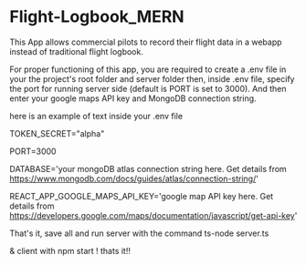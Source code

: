 ﻿# Flight-Logbook_MERN
 
This App allows commercial pilots to record their flight data in a webapp instead of traditional flight logbook.
 
For proper functioning of this app, you are required to create a .env file in your the project's root folder and server folder
then, inside .env file, specify the port for running server side (default is PORT is set to 3000). And then enter your google maps API key and MongoDB connection string.


here is an example of text inside your .env file 




TOKEN_SECRET="alpha"

PORT=3000

DATABASE='your mongoDB atlas connection string here. Get details from https://www.mongodb.com/docs/guides/atlas/connection-string/'

REACT_APP_GOOGLE_MAPS_API_KEY='google map API key here. Get details from https://developers.google.com/maps/documentation/javascript/get-api-key'



That's it, save all and run server with the command ts-node server.ts 

& client with npm start ! thats it!!
